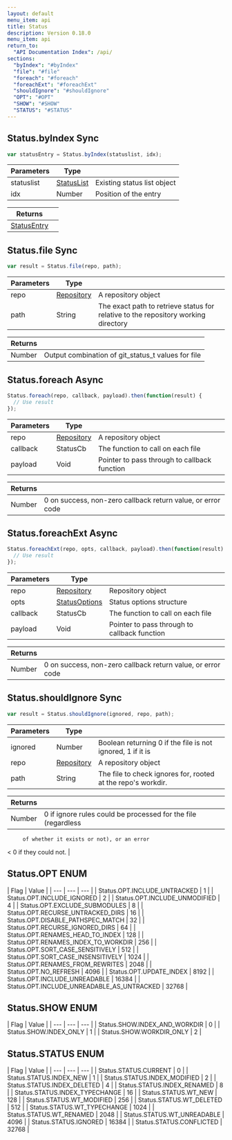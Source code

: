 ```yaml
---
layout: default
menu_item: api
title: Status
description: Version 0.18.0
menu_item: api
return_to:
  "API Documentation Index": /api/
sections:
  "byIndex": "#byIndex"
  "file": "#file"
  "foreach": "#foreach"
  "foreachExt": "#foreachExt"
  "shouldIgnore": "#shouldIgnore"
  "OPT": "#OPT"
  "SHOW": "#SHOW"
  "STATUS": "#STATUS"
---
```


## <a name="byIndex"></a><span>Status.</span>byIndex <span class="tags"><span class="sync">Sync</span></span>

```js
var statusEntry = Status.byIndex(statuslist, idx);
```

| Parameters | Type |   |
| --- | --- | --- |
| statuslist | [StatusList](/api/status_list/) | Existing status list object |
| idx | Number | Position of the entry |

| Returns |  |
| --- | --- |
| [StatusEntry](/api/status_entry/) |  |

## <a name="file"></a><span>Status.</span>file <span class="tags"><span class="sync">Sync</span></span>

```js
var result = Status.file(repo, path);
```

| Parameters | Type |   |
| --- | --- | --- |
| repo | [Repository](/api/repository/) | A repository object |
| path | String | The exact path to retrieve status for relative to the repository working directory |

| Returns |  |
| --- | --- |
| Number | Output combination of git_status_t values for file |

## <a name="foreach"></a><span>Status.</span>foreach <span class="tags"><span class="async">Async</span></span>

```js
Status.foreach(repo, callback, payload).then(function(result) {
  // Use result
});
```

| Parameters | Type |   |
| --- | --- | --- |
| repo | [Repository](/api/repository/) | A repository object |
| callback | StatusCb | The function to call on each file |
| payload | Void | Pointer to pass through to callback function |

| Returns |  |
| --- | --- |
| Number |  0 on success, non-zero callback return value, or error code |

## <a name="foreachExt"></a><span>Status.</span>foreachExt <span class="tags"><span class="async">Async</span></span>

```js
Status.foreachExt(repo, opts, callback, payload).then(function(result) {
  // Use result
});
```

| Parameters | Type |   |
| --- | --- | --- |
| repo | [Repository](/api/repository/) | Repository object |
| opts | [StatusOptions](/api/status_options/) | Status options structure |
| callback | StatusCb | The function to call on each file |
| payload | Void | Pointer to pass through to callback function |

| Returns |  |
| --- | --- |
| Number |  0 on success, non-zero callback return value, or error code |

## <a name="shouldIgnore"></a><span>Status.</span>shouldIgnore <span class="tags"><span class="sync">Sync</span></span>

```js
var result = Status.shouldIgnore(ignored, repo, path);
```

| Parameters | Type |   |
| --- | --- | --- |
| ignored | Number | Boolean returning 0 if the file is not ignored, 1 if it is |
| repo | [Repository](/api/repository/) | A repository object |
| path | String | The file to check ignores for, rooted at the repo's workdir. |

| Returns |  |
| --- | --- |
| Number |  0 if ignore rules could be processed for the file (regardless
         of whether it exists or not), or an error 
<
 0 if they could not. |

## <a name="OPT"></a><span>Status.</span>OPT <span class="tags"><span class="enum">ENUM</span></span>

| Flag | Value |
| --- | --- | --- |
| <span>Status.OPT.</span>INCLUDE_UNTRACKED | 1 |
| <span>Status.OPT.</span>INCLUDE_IGNORED | 2 |
| <span>Status.OPT.</span>INCLUDE_UNMODIFIED | 4 |
| <span>Status.OPT.</span>EXCLUDE_SUBMODULES | 8 |
| <span>Status.OPT.</span>RECURSE_UNTRACKED_DIRS | 16 |
| <span>Status.OPT.</span>DISABLE_PATHSPEC_MATCH | 32 |
| <span>Status.OPT.</span>RECURSE_IGNORED_DIRS | 64 |
| <span>Status.OPT.</span>RENAMES_HEAD_TO_INDEX | 128 |
| <span>Status.OPT.</span>RENAMES_INDEX_TO_WORKDIR | 256 |
| <span>Status.OPT.</span>SORT_CASE_SENSITIVELY | 512 |
| <span>Status.OPT.</span>SORT_CASE_INSENSITIVELY | 1024 |
| <span>Status.OPT.</span>RENAMES_FROM_REWRITES | 2048 |
| <span>Status.OPT.</span>NO_REFRESH | 4096 |
| <span>Status.OPT.</span>UPDATE_INDEX | 8192 |
| <span>Status.OPT.</span>INCLUDE_UNREADABLE | 16384 |
| <span>Status.OPT.</span>INCLUDE_UNREADABLE_AS_UNTRACKED | 32768 |

## <a name="SHOW"></a><span>Status.</span>SHOW <span class="tags"><span class="enum">ENUM</span></span>

| Flag | Value |
| --- | --- | --- |
| <span>Status.SHOW.</span>INDEX_AND_WORKDIR | 0 |
| <span>Status.SHOW.</span>INDEX_ONLY | 1 |
| <span>Status.SHOW.</span>WORKDIR_ONLY | 2 |

## <a name="STATUS"></a><span>Status.</span>STATUS <span class="tags"><span class="enum">ENUM</span></span>

| Flag | Value |
| --- | --- | --- |
| <span>Status.STATUS.</span>CURRENT | 0 |
| <span>Status.STATUS.</span>INDEX_NEW | 1 |
| <span>Status.STATUS.</span>INDEX_MODIFIED | 2 |
| <span>Status.STATUS.</span>INDEX_DELETED | 4 |
| <span>Status.STATUS.</span>INDEX_RENAMED | 8 |
| <span>Status.STATUS.</span>INDEX_TYPECHANGE | 16 |
| <span>Status.STATUS.</span>WT_NEW | 128 |
| <span>Status.STATUS.</span>WT_MODIFIED | 256 |
| <span>Status.STATUS.</span>WT_DELETED | 512 |
| <span>Status.STATUS.</span>WT_TYPECHANGE | 1024 |
| <span>Status.STATUS.</span>WT_RENAMED | 2048 |
| <span>Status.STATUS.</span>WT_UNREADABLE | 4096 |
| <span>Status.STATUS.</span>IGNORED | 16384 |
| <span>Status.STATUS.</span>CONFLICTED | 32768 |


